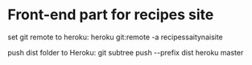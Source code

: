 # Front-end part for recipes site

set git remote to heroku:
heroku git:remote -a recipessaitynaisite

push dist folder to Heroku:
git subtree push --prefix dist heroku master